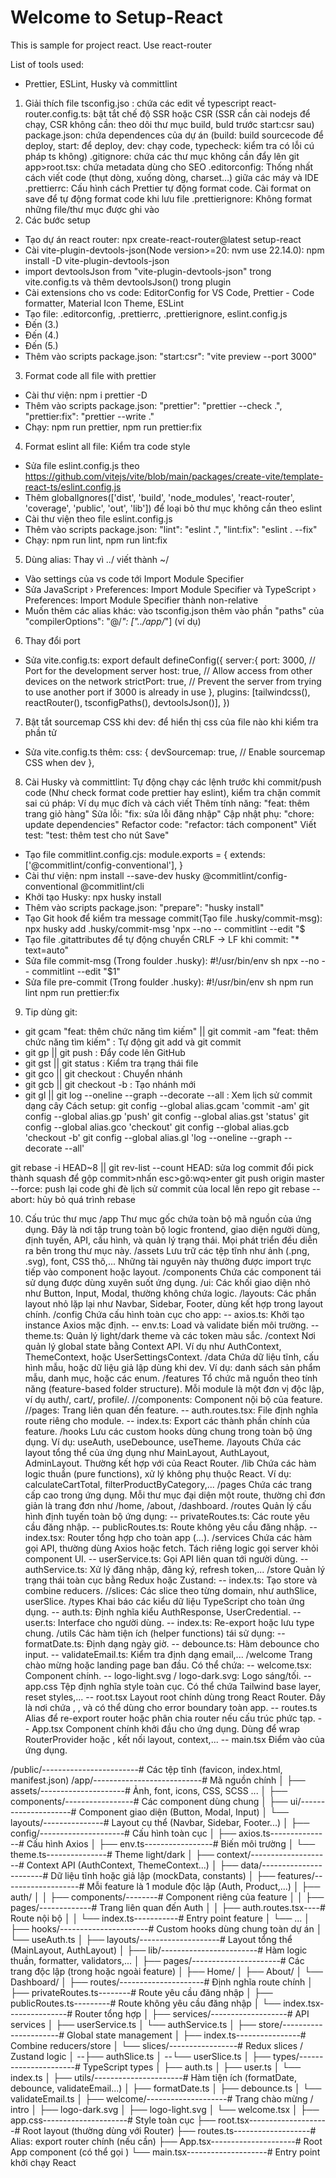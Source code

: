 # Welcome to Setup-React

This is sample for project react. Use react-router

List of tools used:

- Prettier, ESLint, Husky và committlint

1. Giải thích file
   tsconfig.jso : chứa các edit về typescript
   react-router.config.ts: bật tắt chế độ SSR hoặc CSR (SSR cần cài nodejs để chạy, CSR không cần: theo dõi thư mục build, buld trước start:csr sau)
   package.json: chứa dependences của dự án (build: build sourcecode để deploy, start: để deploy, dev: chạy code, typecheck: kiểm tra có lỗi cú pháp ts không)
   .gitignore: chứa các thư mục không cần đẩy lên git
   app>root.tsx: chứa metadata dùng cho SEO
   .editorconfig: Thống nhất cách viết code (thụt dòng, xuống dòng, charset…) giữa các máy và IDE
   .prettierrc: Cấu hình cách Prettier tự động format code. Cài format on save để tự động format code khi lưu file
   .prettierignore: Không format những file/thư mục được ghi vào
2. Các bước setup

- Tạo dự án react router: npx create-react-router@latest setup-react
- Cài vite-plugin-devtools-json(Node version>=20: nvm use 22.14.0): npm install -D vite-plugin-devtools-json
- import devtoolsJson from "vite-plugin-devtools-json" trong vite.config.ts và thêm devtoolsJson() trong plugin
- Cài extensions cho vs code: EditorConfig for VS Code, Prettier - Code formatter, Material Icon Theme, ESLint
- Tạo file: .editorconfig, .prettierrc, .prettierignore, eslint.config.js
- Đến (3.)
- Đến (4.)
- Đến (5.)
- Thêm vào scripts package.json: "start:csr": "vite preview --port 3000"

3. Format code all file with prettier

- Cài thư viện: npm i prettier -D
- Thêm vào scripts package.json: "prettier": "prettier --check .", "prettier:fix": "prettier --write ."
- Chạy: npm run prettier, npm run prettier:fix

4. Format eslint all file: Kiểm tra code style

- Sửa file eslint.config.js theo https://github.com/vitejs/vite/blob/main/packages/create-vite/template-react-ts/eslint.config.js
- Thêm globalIgnores(['dist', 'build', 'node_modules', 'react-router', 'coverage', 'public', 'out', 'lib']) để loại bỏ thư mục không cần theo eslint
- Cài thư viện theo file eslint.config.js
- Thêm vào scripts package.json: "lint": "eslint .", "lint:fix": "eslint . --fix"
- Chạy: npm run lint, npm run lint:fix

5. Dùng alias: Thay vì ../ viết thành ~/

- Vào settings của vs code tới Import Module Specifier
- Sửa JavaScript › Preferences: Import Module Specifier và TypeScript › Preferences: Import Module Specifier thành non-relative
- Muốn thêm các alias khác: vào tsconfig.json thêm vào phần "paths" của "compilerOptions": "@/_": ["../app/_"] (ví dụ)

6. Thay đổi port

- Sửa vite.config.ts:
  export default defineConfig({
  server:{
  port: 3000, // Port for the development server
  host: true, // Allow access from other devices on the network
  strictPort: true, // Prevent the server from trying to use another port if 3000 is already in use
  },
  plugins: [tailwindcss(), reactRouter(), tsconfigPaths(), devtoolsJson()],
  })

7. Bật tắt sourcemap CSS khi dev: để hiển thị css của file nào khi kiểm tra phần tử

- Sửa vite.config.ts thêm:
  css: {
  devSourcemap: true, // Enable sourcemap CSS when dev
  },

8. Cài Husky và committlint: Tự động chạy các lệnh trước khi commit/push code (Như check format code prettier hay eslint), kiểm tra chặn commit sai cú pháp:
   Ví dụ mục đích và cách viết
   Thêm tính năng: "feat: thêm trang giỏ hàng"
   Sửa lỗi: "fix: sửa lỗi đăng nhập"
   Cập nhật phụ: "chore: update dependencies"
   Refactor code: "refactor: tách component"
   Viết test: "test: thêm test cho nút Save"

- Tạo file commitlint.config.cjs:
  module.exports = {
  extends: ['@commitlint/config-conventional'],
  }
- Cài thư viện: npm install --save-dev husky @commitlint/config-conventional @commitlint/cli
- Khởi tạo Husky: npx husky install
- Thêm vào scripts package.json: "prepare": "husky install"
- Tạo Git hook để kiểm tra message commit(Tạo file .husky/commit-msg): npx husky add .husky/commit-msg 'npx --no -- commitlint --edit "$
- Tạo file .gitattributes để tự động chuyển CRLF → LF khi commit: "\* text=auto"
- Sửa file commit-msg (Trong foulder .husky):
  #!/usr/bin/env sh
  npx --no -- commitlint --edit "$1"
- Sửa file pre-commit (Trong foulder .husky):
  #!/usr/bin/env sh
  npm run lint
  npm run prettier:fix

9. Tip dùng git:

- git gcam "feat: thêm chức năng tìm kiếm" || git commit -am "feat: thêm chức năng tìm kiếm" : Tự động git add và git commit
- git gp || git push : Đẩy code lên GitHub
- git gst || git status : Kiểm tra trạng thái file
- git gco <branch> || git checkout <branch> : Chuyển nhánh
- git gcb <branch> || git checkout -b <branch> : Tạo nhánh mới
- git gl || git log --oneline --graph --decorate --all : Xem lịch sử commit dạng cây
  Cách setup:
  git config --global alias.gcam 'commit -am'
  git config --global alias.gp 'push'
  git config --global alias.gst 'status'
  git config --global alias.gco 'checkout'
  git config --global alias.gcb 'checkout -b'
  git config --global alias.gl 'log --oneline --graph --decorate --all'

git rebase -i HEAD~8 || git rev-list --count HEAD: sửa log commit
đổi pick thành squash để gộp commit>nhấn esc>gõ:wq>enter
git push origin master --force: push lại code ghi đè lịch sử commit của local lên repo
git rebase --abort: hủy bỏ quá trình rebase

10. Cấu trúc thư mục
    /app
    Thư mục gốc chứa toàn bộ mã nguồn của ứng dụng. Đây là nơi tập trung toàn bộ logic frontend, giao diện người dùng, định tuyến, API, cấu hình, và quản lý trạng thái. Mọi phát triển đều diễn ra bên trong thư mục này.
    /assets
    Lưu trữ các tệp tĩnh như ảnh (.png, .svg), font, CSS thô,... Những tài nguyên này thường được import trực tiếp vào component hoặc layout.
    /components
    Chứa các component tái sử dụng được dùng xuyên suốt ứng dụng.
    /ui: Các khối giao diện nhỏ như Button, Input, Modal, thường không chứa logic.
    /layouts: Các phần layout nhỏ lặp lại như Navbar, Sidebar, Footer, dùng kết hợp trong layout chính.
    /config
    Chứa cấu hình toàn cục cho app:
    -- axios.ts: Khởi tạo instance Axios mặc định.
    -- env.ts: Load và validate biến môi trường.
    -- theme.ts: Quản lý light/dark theme và các token màu sắc.
    /context
    Nơi quản lý global state bằng Context API. Ví dụ như AuthContext, ThemeContext, hoặc UserSettingsContext.
    /data
    Chứa dữ liệu tĩnh, cấu hình mẫu, hoặc dữ liệu giả lập dùng khi dev. Ví dụ: danh sách sản phẩm mẫu, danh mục, hoặc các enum.
    /features
    Tổ chức mã nguồn theo tính năng (feature-based folder structure). Mỗi module là một đơn vị độc lập, ví dụ auth/, cart/, profile/.
    //components: Component nội bộ của feature.
    //pages: Trang liên quan đến feature.
    -- auth.routes.tsx: File định nghĩa route riêng cho module.
    -- index.ts: Export các thành phần chính của feature.
    /hooks
    Lưu các custom hooks dùng chung trong toàn bộ ứng dụng. Ví dụ: useAuth, useDebounce, useTheme.
    /layouts
    Chứa các layout tổng thể của ứng dụng như MainLayout, AuthLayout, AdminLayout. Thường kết hợp với <Outlet /> của React Router.
    /lib
    Chứa các hàm logic thuần (pure functions), xử lý không phụ thuộc React. Ví dụ: calculateCartTotal, filterProductByCategory,...
    /pages
    Chứa các trang cấp cao trong ứng dụng. Mỗi thư mục đại diện một route, thường chỉ đơn giản là trang đơn như /home, /about, /dashboard.
    /routes
    Quản lý cấu hình định tuyến toàn bộ ứng dụng:
    -- privateRoutes.ts: Các route yêu cầu đăng nhập.
    -- publicRoutes.ts: Route không yêu cầu đăng nhập.
    -- index.tsx: Router tổng hợp cho toàn app (<BrowserRouter><Routes>...</Routes></BrowserRouter>).
    /services
    Chứa các hàm gọi API, thường dùng Axios hoặc fetch. Tách riêng logic gọi server khỏi component UI.
    -- userService.ts: Gọi API liên quan tới người dùng.
    -- authService.ts: Xử lý đăng nhập, đăng ký, refresh token,...
    /store
    Quản lý trạng thái toàn cục bằng Redux hoặc Zustand:
    -- index.ts: Tạo store và combine reducers.
    //slices: Các slice theo từng domain, như authSlice, userSlice.
    /types
    Khai báo các kiểu dữ liệu TypeScript cho toàn ứng dụng.
    -- auth.ts: Định nghĩa kiểu AuthResponse, UserCredential.
    -- user.ts: Interface cho người dùng.
    -- index.ts: Re-export hoặc lưu type chung.
    /utils
    Các hàm tiện ích (helper functions) tái sử dụng:
    -- formatDate.ts: Định dạng ngày giờ.
    -- debounce.ts: Hàm debounce cho input.
    -- validateEmail.ts: Kiểm tra định dạng email,...
    /welcome
    Trang chào mừng hoặc landing page ban đầu. Có thể chứa:
    -- welcome.tsx: Component chính.
    -- logo-light.svg / logo-dark.svg: Logo sáng/tối.
    -- app.css
    Tệp định nghĩa style toàn cục. Có thể chứa Tailwind base layer, reset styles,...
    -- root.tsx
    Layout root chính dùng trong React Router. Đây là nơi chứa <Outlet />, <ScrollRestoration />, và có thể dùng cho error boundary toàn app.
    -- routes.ts
    Alias để re-export router hoặc phân chia router nếu cấu trúc phức tạp.
    -- App.tsx
    Component chính khởi đầu cho ứng dụng. Dùng để wrap RouterProvider hoặc <BrowserRouter>, kết nối layout, context,...
    -- main.tsx
    Điểm vào của ứng dụng.

/public/------------------------# Các tệp tĩnh (favicon, index.html, manifest.json)
/app/---------------------------# Mã nguồn chính
│
├── assets/---------------------# Ảnh, font, icons, CSS, SCSS ...
│
├── components/-----------------# Các component dùng chung
│ ├── ui/---------------------# Component giao diện (Button, Modal, Input)
│ └── layouts/---------------# Layout cụ thể (Navbar, Sidebar, Footer...)
│
├── config/---------------------# Cấu hình toàn cục
│ ├── axios.ts---------------# Cấu hình Axios
│ ├── env.ts-----------------# Biến môi trường
│ └── theme.ts---------------# Theme light/dark
│
├── context/--------------------# Context API (AuthContext, ThemeContext...)
│
├── data/-----------------------# Dữ liệu tĩnh hoặc giả lập (mockData, constants)
│
├── features/-------------------# Mỗi feature là 1 module độc lập (Auth, Product,...)
│ ├── auth/
│ │ ├── components/--------# Component riêng của feature
│ │ ├── pages/-------------# Trang liên quan đến Auth
│ │ ├── auth.routes.tsx----# Route nội bộ
│ │ └── index.ts-----------# Entry point feature
│ └── ...
│
├── hooks/----------------------# Custom hooks dùng chung toàn dự án
│ └── useAuth.ts
│
├── layouts/--------------------# Layout tổng thể (MainLayout, AuthLayout)
│
├── lib/------------------------# Hàm logic thuần, formatter, validators,...
│
├── pages/----------------------# Các trang độc lập (trong hoặc ngoài feature)
│ ├── Home/
│ ├── About/
│ └── Dashboard/
│
├── routes/---------------------# Định nghĩa route chính
│ ├── privateRoutes.ts--------# Route yêu cầu đăng nhập
│ ├── publicRoutes.ts---------# Route không yêu cầu đăng nhập
│ └── index.tsx---------------# Router tổng hợp
│
├── services/-------------------# API services
│ ├── userService.ts
│ └── authService.ts
│
├── store/----------------------# Global state management
│ ├── index.ts----------------# Combine reducers/store
│ └── slices/-----------------# Redux slices / Zustand logic
│ --├── authSlice.ts
│ --└── userSlice.ts
│
├── types/----------------------# TypeScript types
│ ├── auth.ts
│ ├── user.ts
│ └── index.ts
│
├── utils/----------------------# Hàm tiện ích (formatDate, debounce, validateEmail...)
│ ├── formatDate.ts
│ ├── debounce.ts
│ └── validateEmail.ts
│
├── welcome/--------------------# Trang chào mừng / intro
│ ├── logo-dark.svg
│ ├── logo-light.svg
│ └── welcome.tsx
│
├── app.css---------------------# Style toàn cục
├── root.tsx--------------------# Root layout (thường dùng với Router)
├── routes.ts-------------------# Alias: export router chính (nếu cần)
├── App.tsx---------------------# Root App component (có thể gọi <AppRouter/>)
└── main.tsx--------------------# Entry point khởi chạy React
